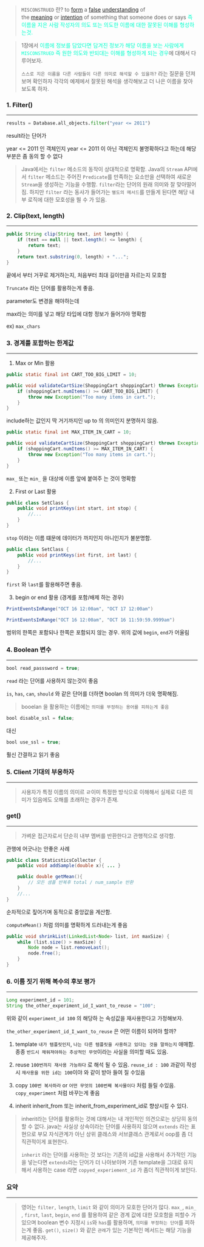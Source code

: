 >`MISCONSTRUED` 란?
>to [form](https://dictionary.cambridge.org/dictionary/english/form "form") a [false](https://dictionary.cambridge.org/dictionary/english/false "false") [understanding](https://dictionary.cambridge.org/dictionary/english/understanding "understanding") of the [meaning](https://dictionary.cambridge.org/dictionary/english/meaning "meaning") or [intention](https://dictionary.cambridge.org/dictionary/english/intention "intention") of something that someone does or says
><span style="color:#00FFCC">즉 이름을 지은 사람 작성자의 의도  또는 의도한 이름에 대한 잘못된 이해를 형성하는것.</span>

>1장에서 <span style="color:#00FFCC">이름에 정보를 담았다면 담겨진 정보가 해당 이름을 보는 사람에게 `MISCONSTRUED` 즉 원한 의도와 반되대는 이해를 형성하게 되는 경우</span>에 대해서 다루어보자.
>
>`스스로 지은 이름을 다른 사람들이 다른 의미로 해석할 수 있을까?` 라는 질문을 던져보며 확인하자
>각각의 예제에서 잘못된 해석을 생각해보고 더 나은 이름을 찾아보도록 하자.


### 1. Filter()
---

```python
results = Database.all_objects.filter("year <= 2011")
```

result라는 단어가 

year <= 2011 인 객체인지
year <= 2011 이 아닌 객체인지 불명확하다고 하는데 해당 부분은 좀 동의 할 수 없다

>Java에서는 `filter` 메소드의 동작이 상대적으로 명확함.
> Java의 `Stream` API에서 `filter` 메소드는 주어진 `Predicate`를 만족하는 요소만을 선택하여 새로운 `Stream`을 생성하는 기능을 수행함.
> `filter`라는 단어의 원래 의미와 잘 맞아떨어짐.
> 하지만 `filter` 라는 동사가 들어가는 `별도의 메서드`를 만들게 된다면 해당 내부 로직에 대한 모호성을 띌 수 가 있음.

### 2. Clip(text, length)
---

```java
public String clip(String text, int length) {
    if (text == null || text.length() <= length) {
        return text;
    }
    return text.substring(0, length) + "...";
}
```

끝에서 부터 거꾸로 제거하는지, 처음부터 최대 길이만큼 자르는지 모호함

`Truncate` 라는 단어를 활용하는게 좋음.

parameter도 변경을 해야하는데

max라는 의미를 넣고 해당 타입에 대항 정보가 들어가야 명확함

ex) `max_chars`


### 3. 경계를 포함하는 한계값
---

1. Max or Min 활용


```java
public static final int CART_TOO_BIG_LIMIT = 10;

public void validateCartSize(ShoppingCart shoppingCart) throws Exception {
    if (shoppingCart.numItems() >= CART_TOO_BIG_LIMIT) {
        throw new Exception("Too many items in cart.");
    }
}

```

include하는 값인지 딱 거기까지인 up to 의 의미인지 분명하지 않음.

```java
public static final int MAX_ITEM_IN_CART = 10;

public void validateCartSize(ShoppingCart shoppingCart) throws Exception {
    if (shoppingCart.numItems() >= MAX_ITEM_IN_CART) {
        throw new Exception("Too many items in cart.");
    }
}
```

`max_` 또는 `min_` 을 대상에 이름 앞에 붙여주 는 것이 명확함

2. First or Last 활용

```java
public class SetClass {
    public void printKeys(int start, int stop) {
        //...
    }
}
```

`stop` 이라는 이름 떄문에 데이터가 까지인지 아니인지가 불분명함.

```java
public class SetClass {
    public void printKeys(int first, int last) {
        //...
    }
}
```

`first` 와 `last`를 활용해주면 좋음.


3. begin or end 활용 (경계를 포함/배제 하는 경우)

```java
PrintEventsInRange("OCT 16 12:00am", "OCT 17 12:00am")
```

```java
PrintEventsInRange("OCT 16 12:00am", "OCT 16 11:59:59.9999am")
```

범위의 한쪽은 포함되나 한쪽은 포함되지 않는 경우. 위의 값에 `begin`, `end`가 어울림


### 4. Boolean 변수
---

```java
bool read_passsword = true;
```

`read` 라는 단어를 사용하지 않는것이 좋음


`is`, `has`, `can`, `should` 와 같은 단어를 더하면 boolan 의 의미가 더욱 명확해짐.


> booelan 을 활용하는 이름에는 `의미를 부정하는 용어를 피하는게 좋음`

```java
bool disable_ssl = false;
```

대신

```java
bool use_ssl = true;
```

훨신 간결하고 읽기 좋음


### 5. Client 기대의 부응하자
---

>사용자가 특정 이름의 의미르 ㄹ이미 특정한 방식으로 이해해서 실제로 다른 의미가 있음에도 오해를 초래하는 경우가 존재.


### get()
---

> 가벼운 접근자로서 단순히 내부 멤버를 반환한다고 관행적으로 생각함.


관행에 어긋나는 안좋은 사례

```java
public class StaticsticsCollector {
	public void addSample(double x){ ... }

	public double getMean(){
		// 모든 샘플 반복후 total / num_sample 반환
	} 
	//...
}
```

순차적으로 짚어가며 동적으로 중앙값을 계산함.

`computeMean()` 처럼 의미를 명확하게 드러내는게 좋음

```java
public void shrinkList(LinkedList<Node> list, int maxSize) {
    while (list.size() > maxSize) {
        Node node = list.removeLast();
        node.free();
    }
}
```


### 6. 이름 짓기 위해 복수의 후보 평가
---

```java
Long experiment_id = 101;
String the_other_experiment_id_I_want_to_reuse = "100";
```

위와 같이 `experiment_id 100` 의 해당하 는 속성값을 재사용한다고 가정해보자.

`the_other_experiment_id_I_want_to_reuse` 은 어떤 이름이 되어야 할까?

1. template
`내가 템플릿인지`, `나는 다른 템플릿을 사용하고 있다는 것을 말하는지` 애매함.
종종 `반드시 채워져야하는 추상적인 무엇`이라는 사실을 의미할 때도 있음.

2. reuse
`100번까지 재사용 가능하다` 로 해석 될 수 있음.
`reuse_id : 100` 과같이 작성시 `재사용을 위한 id는 100`이야 와 같이 받아 들여 질 수있음

3. copy
`100번 복사하라` or `어떤 무엇의 100번째 복사물이다` 처럼 들릴 수있음.
`copy_experiment` 처럼 바꾸는게 좋음

4. inherit
inherit_from 또는 inherit_from_experiment_id로 향상시킬 수 있다.

> inherit라는 단어를 활용하는 것에 대해서는 내 개인적인 의견으로는 상당히 동의 할 수 없다.
> java는 사실상 상속이라는 단어를 사용하지 않으며 `extends` 라는 표현으로 부모 자식관계가 아닌 상위 클래스와 서브클래스 관계로서 oop를 좀 더 직관적이게 표현한다.
> 
> `inherit` 라는 단어를 사용하는 것 보다는 기존의 id값을 사용해서 추가적인 기능을 넣는다면 `extends`라는 단어가 더 나아보이며 기존 template을 그대로 유지해서 사용하는 case 라면 `copyed_experiement_id` 가 좀더 직관적이게 보인다.

### 요약
---

> 영어는 `filter,` `length`, `limit` 와 같이 의미가 모호한 단어가 많다.
> `max_`, `min_` , `first`, `last`, `begin`, `end` 를 활용하여 같은 경계 값에 대한 모호함을 피할수 가있으며
> boolean 변수 지정시 `is`와 `has`를 활용하며, `의미를 부정하는 단어`를 피하는게 좋음.
> `get()`, `size()` 와 같은 `관례`가 있는 기본적인 메서드는 해당 기능을 제공해주자.